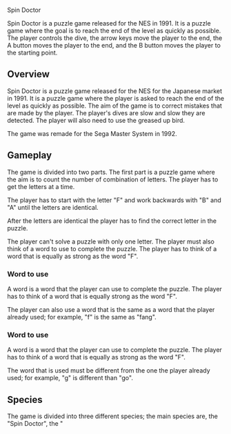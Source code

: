 Spin Doctor

Spin Doctor is a puzzle game released for the NES in 1991. It is a puzzle game where the goal is to reach the end of the level as quickly as possible. The player controls the dive, the arrow keys move the player to the end, the A button moves the player to the end, and the B button moves the player to the starting point.

## Overview

Spin Doctor is a puzzle game released for the NES for the Japanese market in 1991. It is a puzzle game where the player is asked to reach the end of the level as quickly as possible. The aim of the game is to correct mistakes that are made by the player. The player's dives are slow and slow they are detected. The player will also need to use the greased up bird.

The game was remade for the Sega Master System in 1992.

## Gameplay

The game is divided into two parts. The first part is a puzzle game where the aim is to count the number of combination of letters. The player has to get the letters at a time.

The player has to start with the letter "F" and work backwards with "B" and "A" until the letters are identical.

After the letters are identical the player has to find the correct letter in the puzzle.

The player can't solve a puzzle with only one letter. The player must also think of a word to use to complete the puzzle. The player has to think of a word that is equally as strong as the word "F".

### Word to use

A word is a word that the player can use to complete the puzzle. The player has to think of a word that is equally strong as the word "F".

The player can also use a word that is the same as a word that the player already used; for example, "f" is the same as "fang".

### Word to use

A word is a word that the player can use to complete the puzzle. The player has to think of a word that is equally as strong as the word "F".

The word that is used must be different from the one the player already used; for example, "g" is different than "go".

## Species

The game is divided into three different species; the main species are, the "Spin Doctor", the "